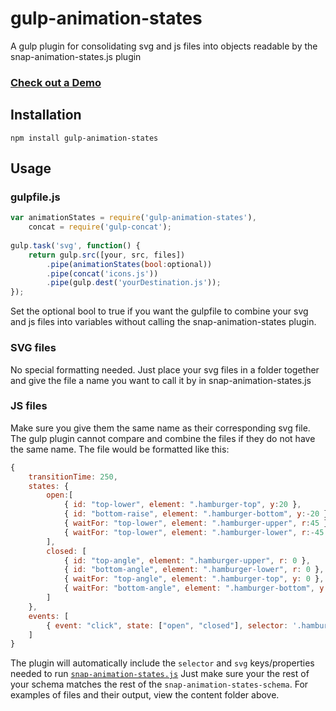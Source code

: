 # gulp-animation-states
A gulp plugin for consolidating svg and js files into objects readable by the snap-animation-states.js plugin
### [Check out a Demo](https://bkdiehl.github.io/)

## Installation
```
npm install gulp-animation-states
```

## Usage

### gulpfile.js
```js
var animationStates = require('gulp-animation-states'),
    concat = require('gulp-concat');
    
gulp.task('svg', function() {
    return gulp.src([your, src, files])
        .pipe(animationStates(bool:optional))
        .pipe(concat('icons.js'))
        .pipe(gulp.dest('yourDestination.js'));
});
```

Set the optional bool to true if you want the gulpfile to combine your svg and js files into variables without calling the snap-animation-states plugin.

### SVG files
No special formatting needed. Just place your svg files in a folder together and give the file a name you want to call it by in snap-animation-states.js

### JS files
Make sure you give them the same name as their corresponding svg file.  The gulp plugin cannot compare and combine the files if they do not have the same name.  The file would be formatted like this:
```js
{
    transitionTime: 250,
    states: {
        open:[
            { id: "top-lower", element: ".hamburger-top", y:20 },
            { id: "bottom-raise", element: ".hamburger-bottom", y:-20 },
            { waitFor: "top-lower", element: ".hamburger-upper", r:45 },
            { waitFor: "top-lower", element: ".hamburger-lower", r:-45 },
        ],
        closed: [
            { id: "top-angle", element: ".hamburger-upper", r: 0 },
            { id: "bottom-angle", element: ".hamburger-lower", r: 0 },						
            { waitFor: "top-angle", element: ".hamburger-top", y: 0 },
            { waitFor: "bottom-angle", element: ".hamburger-bottom", y: 0 },
        ]
    },
    events: [
        { event: "click", state: ["open", "closed"], selector: '.hamburger-animate' }
    ]
}
```

The plugin will automatically include the `selector` and `svg` keys/properties needed to run [`snap-animation-states.js`](https://github.com/bkdiehl/snap-animation-states) Just make sure your the rest of your schema matches the rest of the `snap-animation-states-schema`.  For examples of files and their output, view the content folder above.
